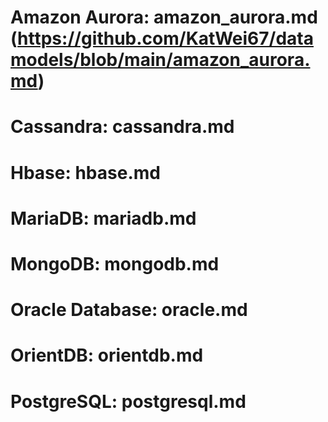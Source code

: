 # Amazon Aurora: amazon_aurora.md (https://github.com/KatWei67/datamodels/blob/main/amazon_aurora.md)
# Cassandra: cassandra.md
# Hbase: hbase.md
# MariaDB: mariadb.md
# MongoDB: mongodb.md
# Oracle Database: oracle.md
# OrientDB: orientdb.md
# PostgreSQL: postgresql.md
